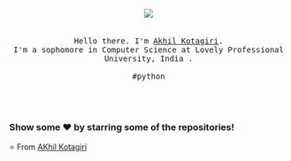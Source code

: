 <p align="center">
  <img src="https://github.com/AkhilKotagiri/AkhilKotagiri/issues/1#issue-694001075"  />
  <br>
  <br>
  <br>
  <samp>Hello there. I'm <a href="AkhilKotagiri">Akhil Kotagiri</a>.<br> I'm a sophomore in Computer Science at Lovely Professional University, India .<br><br>#python </samp>
  <br>
  <br>
  <br>
  <br>
  
  ### Show some ❤️ by starring some of the repositories!
  ⭐️ From [AKhil Kotagiri](https://github.com/AkhilKotagiri)
</p>
